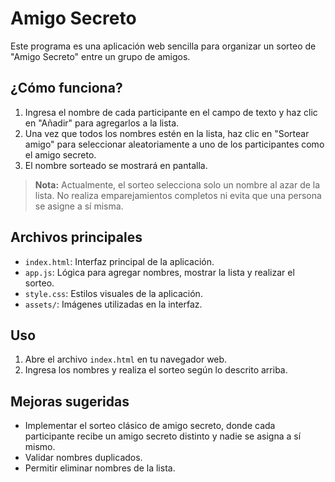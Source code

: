 
# Amigo Secreto

Este programa es una aplicación web sencilla para organizar un sorteo de "Amigo Secreto" entre un grupo de amigos.

## ¿Cómo funciona?

1. Ingresa el nombre de cada participante en el campo de texto y haz clic en "Añadir" para agregarlos a la lista.
2. Una vez que todos los nombres estén en la lista, haz clic en "Sortear amigo" para seleccionar aleatoriamente a uno de los participantes como el amigo secreto.
3. El nombre sorteado se mostrará en pantalla.

> **Nota:** Actualmente, el sorteo selecciona solo un nombre al azar de la lista. No realiza emparejamientos completos ni evita que una persona se asigne a sí misma.

## Archivos principales

- `index.html`: Interfaz principal de la aplicación.
- `app.js`: Lógica para agregar nombres, mostrar la lista y realizar el sorteo.
- `style.css`: Estilos visuales de la aplicación.
- `assets/`: Imágenes utilizadas en la interfaz.

## Uso

1. Abre el archivo `index.html` en tu navegador web.
2. Ingresa los nombres y realiza el sorteo según lo descrito arriba.

## Mejoras sugeridas

- Implementar el sorteo clásico de amigo secreto, donde cada participante recibe un amigo secreto distinto y nadie se asigna a sí mismo.
- Validar nombres duplicados.
- Permitir eliminar nombres de la lista.
